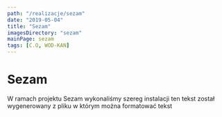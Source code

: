 ```yaml
---
path: "/realizacje/sezam"
date: "2019-05-04"
title: "Sezam"
imagesDirectory: "sezam"
mainPage: sezam
tags: [C.O, WOD-KAN]
---
```


# Sezam

W ramach projektu Sezam wykonaliśmy szereg instalacji 
ten tekst został wygenerowany z pliku w którym można formatować tekst
